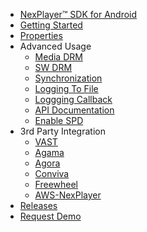 - [NexPlayer™ SDK for Android](/introduction.md) 
- [Getting Started](/getting-started.md)
- [Properties](/properties.md) 
- Advanced Usage
    - [Media DRM](/MediaDRM.md) 
    - [SW DRM](/SW_WV.md) 
    - [Synchronization](/synchronization.md) 
    - [Logging To File](/log2File.md) 
    - [Loggging Callback](/logging_callback.md) 
    - [API Documentation](/advanced.md)
    - [Enable SPD](/enable-spd-android.md)
- 3rd Party Integration
    - [VAST](/vast.md) 
    - [Agama](/Agama.md) 
    - [Agora](/agora.md)
    - [Conviva](/Conviva.md)     
    - [Freewheel](/freewheel.md)
    - [AWS-NexPlayer](/AWSMediaServices-NexPlayer.md)
- [Releases](/releases.md) 
- [Request Demo](https://nexplayersdk.com/ios-player-sdk/) 
